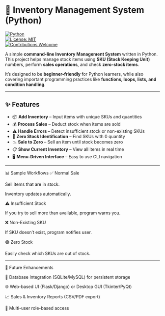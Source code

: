 # 🛒 Inventory Management System (Python)

[![Python](https://img.shields.io/badge/python-3.x-blue.svg)](https://www.python.org/)  
[![License: MIT](https://img.shields.io/badge/License-MIT-green.svg)](LICENSE)  
[![Contributions Welcome](https://img.shields.io/badge/contributions-welcome-brightgreen.svg?style=flat)](#-contributing)  

A simple **command-line Inventory Management System** written in Python.  
This project helps manage stock items using **SKU (Stock Keeping Unit)** numbers, perform **sales operations**, and check **zero-stock items**.  

It’s designed to be **beginner-friendly** for Python learners, while also covering important programming practices like **functions, loops, lists, and condition handling**.  

---

## ✨ Features

- 📦 **Add Inventory** – Input items with unique SKUs and quantities  
- 💰 **Process Sales** – Deduct stock when items are sold  
- ⚠️ **Handle Errors** – Detect insufficient stock or non-existing SKUs  
- 🔎 **Zero Stock Identification** – Find SKUs with 0 quantity  
- 📉 **Sale to Zero** – Sell an item until stock becomes zero  
- 📋 **Show Current Inventory** – View all items in real time  
- 🖥 **Menu-Driven Interface** – Easy to use CLI navigation  

---

📊 Sample Workflows
✅ Normal Sale

Sell items that are in stock.

Inventory updates automatically.

⚠️ Insufficient Stock

If you try to sell more than available, program warns you.

❌ Non-Existing SKU

If SKU doesn’t exist, program notifies user.

🟢 Zero Stock

Easily check which SKUs are out of stock.

---

🎯 Future Enhancements

🔗 Database Integration (SQLite/MySQL) for persistent storage

🌐 Web-based UI (Flask/Django) or Desktop GUI (Tkinter/PyQt)

📈 Sales & Inventory Reports (CSV/PDF export)

👥 Multi-user role-based access

